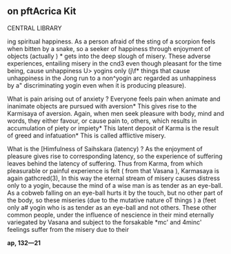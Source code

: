 ## **on pftAcrica** Kit

CENTRAL LIBRARY

ing spiritual happiness. As a person afraid of the sting of a scorpion feels when bitten by a snake, so a seeker of happiness through enjoyment of objects (actually ) \* gets into the deep slough of misery. These adverse experiences, entailing misery in the cnd3 even though pleasant for the time being, cause unhappiness U> yogins only (j\f\* things that cause unhappiness in the Jong run to a non^yogin arc regarded as unhappiness by a" discriminating yogin even when it is producing pleasure).

What is pain arising out of anxiety ? Everyone feels pain when animate and inanimate objects are pursued with aversion\* This gives rise to the Karmisaya of aversion. Again, when men seek pleasure with body, mind and words, they either favour, or cause pain to, others, which results in accumulation of piety or impiety\* This latent deposit of Karma is the result of greed and infatuation\* This is called afflictive misery.

What is the [Himfulness of Saihskara (latency) ? As the enjoyment of pleasure gives rise to corresponding latency, so the experience of suffering leaves behind the latency of suffering. Thus from Karma, from which pleasurable or painful experience is felt ( from that Vasana ), Karmasaya is again gathcred(3), In this way the eternal stream of misery causes distress only to a yogin, because the mind of a wise man is as tender as an eye-ball. As a cobweb falling on an eye-ball hurts it by the touch, but no other part of the body, so these miseries (due to the mutative nature oT things ) a (feet only a# yogin who is as tender as an eye-ball and not others. These other common people, under the influence of nescience in their mind eternally variegated by Vasana and subject to the forsakable \*mc' and 4minc' feelings suffer from the misery due to their

**ap, 132—21**